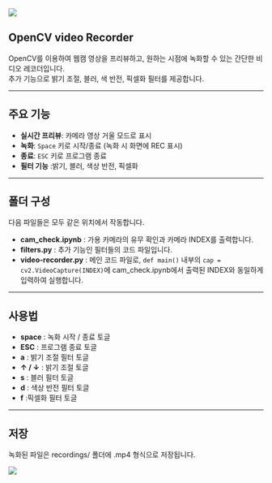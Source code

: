 <img src="https://capsule-render.vercel.app/api?type=waving&color=BDBDC8&height=150&section=header" />

## OpenCV video Recorder
OpenCV를 이용하여 웹캠 영상을 프리뷰하고, 원하는 시점에 녹화할 수 있는 간단한 비디오 레코더입니다.  
추가 기능으로 밝기 조절, 블러, 색 반전, 픽셀화 필터를 제공합니다.  

---

## 주요 기능
- **실시간 프리뷰**: 카메라 영상 거울 모드로 표시
- **녹화**: `Space` 키로 시작/종료 (녹화 시 화면에 REC 표시)
- **종료**: `ESC` 키로 프로그램 종료
- **필터 기능** :밝기, 블러, 색상 반전, 픽셀화

---

## 폴더 구성

다음 파일들은 모두 같은 위치에서 작동합니다.
- **cam_check.ipynb** : 가용 카메라의 유무 확인과 카메라 INDEX를 출력합니다.  
- **filters.py** : 추가 기능인 필터들의 코드 파일입니다.  
- **video-recorder.py** : 메인 코드 파일로, `def main()` 내부의 `cap = cv2.VideoCapture(INDEX)`에 cam_check.ipynb에서 출력된 INDEX와 동일하게 입력하여 실행합니다.

---

## 사용법
- **space** : 녹화 시작 / 종료 토글
- **ESC** : 프로그램 종료 토글
- **a** : 밝기 조절 필터 토글
- **↑ / ↓** : 밝기 조절 토글
- **s** : 블러 필터 토글
- **d** : 색상 반전 필터 토글
- **f** :픽셀화 필터 토글

---

## 저장
녹화된 파일은 recordings/ 폴더에 .mp4 형식으로 저장됩니다.
  
<img src="https://capsule-render.vercel.app/api?type=waving&color=BDBDC8&height=150&section=footer" />
